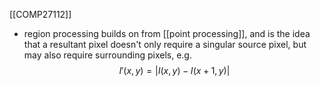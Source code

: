 [[COMP27112]]

- region processing builds on from [[point processing]], and is the idea that a resultant pixel doesn't only require a singular source pixel, but may also require surrounding pixels, e.g.
$$I'(x,y) = |I(x,y) - I(x+1, y)|$$
